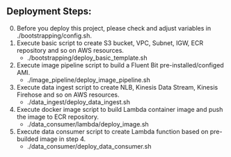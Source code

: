 ## Deployment Steps:

0. Before you deploy this project, please check and adjust variables in ./bootstrapping/config.sh.
1. Execute basic script to create S3 bucket, VPC, Subnet, IGW, ECR repository and so on AWS resources.
   - ./bootstrapping/deploy_basic_template.sh
2. Execute image pipeline script to build a Fluent Bit pre-installed/configed AMI.
   - ./image_pipeline/deploy_image_pipeline.sh
3. Execute data ingest script to create NLB, Kinesis Data Stream, Kinesis Firehose and so on AWS resources.
   - ./data_ingest/deploy_data_ingest.sh
4. Execute docker image script to build Lambda container image and push the image to ECR repository.
   - ./data_consumer/lambda/deploy_image.sh 
5. Execute data consumer script to create Lambda function based on pre-builded image in step 4.
   - ./data_consumer/deploy_data_consumer.sh
